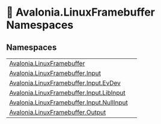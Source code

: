# 📂 Avalonia.LinuxFramebuffer Namespaces






## Namespaces
<table>
<tr>
<td><a href="N_Avalonia_LinuxFramebuffer">Avalonia.LinuxFramebuffer</a></td>
<td></td>
</tr>
<tr>
<td><a href="N_Avalonia_LinuxFramebuffer_Input">Avalonia.LinuxFramebuffer.Input</a></td>
<td></td>
</tr>
<tr>
<td><a href="N_Avalonia_LinuxFramebuffer_Input_EvDev">Avalonia.LinuxFramebuffer.Input.EvDev</a></td>
<td></td>
</tr>
<tr>
<td><a href="N_Avalonia_LinuxFramebuffer_Input_LibInput">Avalonia.LinuxFramebuffer.Input.LibInput</a></td>
<td></td>
</tr>
<tr>
<td><a href="N_Avalonia_LinuxFramebuffer_Input_NullInput">Avalonia.LinuxFramebuffer.Input.NullInput</a></td>
<td></td>
</tr>
<tr>
<td><a href="N_Avalonia_LinuxFramebuffer_Output">Avalonia.LinuxFramebuffer.Output</a></td>
<td></td>
</tr>
</table>